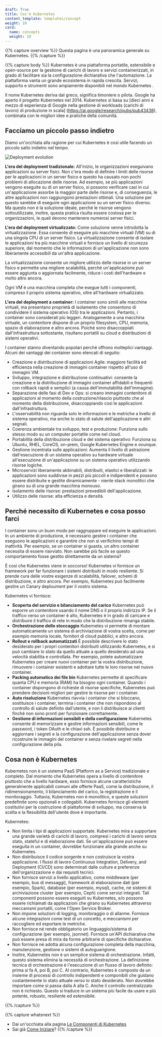 ```yaml
---
draft: True
title: Cos'è Kubernetes
content_template: templates/concept
weight: 10
card:
  name: concepts
  weight: 10
---
```

<meta charset="utf-8" />

{{% capture overview %}}
Questa pagina è una panoramica generale su Kubernetes.
{{% /capture %}}

{{% capture body %}}
Kubernetes è una piattaforma portatile, estensibile e open-source per la gestione di carichi di lavoro e servizi containerizzati, in grado di facilitare sia la configurazione dichiarativa che l'automazione. La piattaforma vanta un grande ecosistema in rapida crescita. Servizi, supporto e strumenti sono ampiamente disponibili nel mondo Kubernetes .

Il nome Kubernetes deriva dal greco, significa timoniere o pilota. Google ha aperto il progetto Kubernetes nel 2014. Kubernetes si basa su [dieci anni e mezzo di esperienza di Google nella gestione di workloads (carichi di lavoro) di produzione in scala] (https://ai.google/research/pubs/pub43438), combinata con le migliori idee e pratiche della comunità.

## Facciamo un piccolo passo indietro
Diamo un'occhiata alla ragione per cui Kubernetes è così utile facendo un piccolo salto indietro nel tempo.

![Deployment evolution](/images/docs/Container_Evolution.svg)

**L'era del deployment tradizionale:**
All'inizio, le organizzazioni eseguivano applicazioni su server fisici. Non c'era modo di definire i limiti delle risorse per le applicazioni in un server fisico e questo ha causato non pochi problemi di allocazione delle risorse. Ad esempio, se più applicazioni vengono eseguite su di un server fisico, si possono verificare casi in cui un'applicazione assorbe la maggior parte delle risorse e, di conseguenza, le altre applicazioni non raggiungono prestazioni ottimali. Una soluzione per questo sarebbe di eseguire ogni applicazione su un server fisico diverso. Ma questo non è la soluzione ideale, perché le risorse vengono sottoutilizzate, inoltre, questa pratica risulta essere costosa per le organizzazioni, le quali devono mantenere numerosi server fisici.

**L'era del deployment virtualizzato:**  Come soluzione venne introdotta la virtualizzazione. Essa consente di eseguire più macchine virtuali (VM) su di una singola CPU di un server fisico. La virtualizzazione consente di isolare le applicazioni tra più macchine virtuali e fornisce un livello di sicurezza superiore, dal momento che le informazioni di un'applicazione non sono liberamente accessibili da un'altra applicazione.

La virtualizzazione consente un migliore utilizzo delle risorse in un server fisico e permette una migliore scalabilità, perché un'applicazione può essere aggiunta o aggiornata facilmente, riduce i costi dell'hardware e molto altro ancora.

Ogni VM è una macchina completa che esegue tutti i componenti, compreso il proprio sistema operativo, oltre all'hardware virtualizzato.

**L'era del deployment a container:** I container sono simili alle macchine virtuali, ma presentano proprietà di isolamento che consentono di condividere il sistema operativo (OS) tra le applicazioni. Pertanto, i container sono considerati più leggeri. Analogamente a una macchina virtuale, un contenitore dispone di un proprio filesystem, CPU, memoria, spazio di elaborazione e altro ancora. Poiché sono disaccoppiati dall'infrastruttura sottostante, risultano portatili su cloud e distribuzioni di sistemi operativi.

I container stanno diventando popolari perché offrono molteplici vantaggi. Alcuni dei vantaggi dei container sono elencati di seguito:

* Creazione e distribuzione di applicazioni Agile: maggiore facilità ed efficienza nella creazione di immagini container rispetto all'uso di immagini VM.
* Sviluppo, integrazione e distribuzione continuativi: consente la creazione e la distribuzione di immagini container affidabili e frequenti con rollback rapidi e semplici (a causa dell'immutabilità dell'immagine).
* Separazione delle fasi di Dev e Ops: si creano immagini contenitore di applicazioni al momento della costruzione/rilascio piuttosto che al momento della distribuzione, disaccoppiando così le applicazioni dall'infrastruttura.
* L'osservabilità non riguarda solo le informazioni e le metriche a livello di sistema operativo, ma anche lo stato di salute dell'applicazione e altri segnali.
* Coerenza ambientale tra sviluppo, test e produzione: Funziona sullo stesso modo su un computer portatile come nel cloud.
* Portabilità della distribuzione cloud e del sistema operativo: Funziona su Ubuntu, RHEL, CoreOS, on-prem, Google Kubernetes Engine e ovunque.
* Gestione incentrata sulle applicazioni: Aumenta il livello di astrazione dall'esecuzione di un sistema operativo su hardware virtuale all'esecuzione di un'applicazione su un sistema operativo utilizzando risorse logiche.
* Microservizi liberamente abbinabili, distribuiti, elastici e liberalizzati: le applicazioni sono suddivise in pezzi più piccoli e indipendenti e possono essere distribuite e gestite dinamicamente - niente stack monolitici che girano su di una grande macchina monouso.
* Isolamento delle risorse: prestazioni prevedibili dell'applicazione.
* Utilizzo delle risorse: alta efficienza e densità.

## Perché necessito di Kubernetes e cosa posso farci

I container sono un buon modo per raggruppare ed eseguire le applicazioni. In un ambiente di produzione, è necessario gestire i container che eseguono le applicazioni e garantire che non si verifichino tempi di inattività. Per esempio, se un container si guasta, un altro container necessita di essere riavviato. Non sarebbe più facile se questo comportamento fosse gestito direttamente da un sistema?

È così che Kubernetes viene in soccorso! Kubernetes vi fornisce un framework per far funzionare i sistemi distribuiti in modo resiliente. Si prende cura delle vostre esigenze di scalabilità, failover, schemi di distribuzione, e altro ancora. Per esempio, Kubernetes può facilmente gestire un Canary deploument per il vostro sistema.

Kubernetes vi fornisce:

* **Scoperta del servizio e bilanciamento del carico**
Kubernetes può esporre un contenitore usando il nome DNS o il proprio indirizzo IP. Se il traffico verso un container è alto, Kubernetes è in grado di caricare e distribuire il traffico di rete in modo che la distribuzione rimanga stabile.
* **Orchestrazione dello stoccaggio**
Kubernetes vi permette di montare automaticamente un sistema di archiviazione di vostra scelta, come per esempio memoria locale, fornitori di cloud pubblici, e altro ancora.
* **Rollout e rollback automatizzati**
È possibile descrivere lo stato desiderato per i propri contenitori distribuiti utilizzando Kubernetes, e si può cambiare lo stato da quello attuale a quello desiderato ad una velocità stabilita e controllata. Per esempio, potete automatizzare Kubernetes per creare nuovi container per la vostra distribuzione, rimuovere i container esistenti e adottare tutte le loro risorse nel nuovo container.
* **Packing automatico dei file bin**
Kubernetes permette di specificare quanta CPU e memoria (RAM) ha bisogno ogni container. Quando i container dispongono di richieste di risorse specifiche, Kubernetes può prendere decisioni migliori per gestire le risorse per i container.
* **Auto risoluzione**
Kubernetes riavvia i container che si bloccano, sostituisce i container, termina i container che non rispondono al controllo di salute definito dall'utente, e non li distribuisce ai clienti finché non sono pronti per funzionare correttamente..
* **Gestione di informazioni sensibili e della configurazione**
Kubernetes consente di memorizzare e gestire informazioni sensibili, come le password, i token OAuth e le chiavi ssh. È possibile distribuire e aggiornare i segreti e la configurazione dell'applicazione senza dover ricostruire le immagini del container e senza rivelare segreti nella configurazione della pila.

## Cosa non è Kubernetes

Kubernetes non è un sistema PaaS (Platform as a Service) tradizionale e completo. Dal momento che Kubernetes opera a livello di contenitore piuttosto che a livello hardware, esso fornisce alcune caratteristiche generalmente applicabili comuni alle offerte PaaS, come la distribuzione, il ridimensionamento, il bilanciamento del carico, la registrazione e il monitoraggio. Tuttavia, Kubernetes non è monolitico, e queste soluzioni predefinite sono opzionali e collegabili. Kubernetes fornisce gli elementi costitutivi per la costruzione di piattaforme di sviluppo, ma conserva la scelta e la flessibilità dell'utente dove è importante.

Kubernetes:

* Non limita i tipi di applicazioni supportate. Kubernetes mira a supportare una grande varietà di carichi di lavoro, compresi i carichi di lavoro senza stato, stateful e di elaborazione dati. Se un'applicazione può essere eseguita in un container, dovrebbe funzionare alla grande anche su Kubernetes.
* Non distribuisce il codice sorgente e non costruisce la vostra applicazione. I flussi di lavoro Continuous Integration, Delivery, and Deployment (CI/CD) sono determinati dalle culture e preferenze dell'organizzazione e dai requisiti tecnici.
* Non fornisce servizi a livello applicativo, come middleware (per esempio, bus di messaggi), framework di elaborazione dati (per esempio, Spark), database (per esempio, mysql), cache, né sistemi di archiviazione cluster (per esempio, Ceph) come servizi integrati. Tali componenti possono essere eseguiti su Kubernetes, e/o possono essere richiamati da applicazioni che girano su Kubernetes attraverso meccanismi portatili, come l'Open Service Broker.
* Non impone soluzioni di logging, monitoraggio o di allarme. Fornisce alcune integrazioni come test di un concetto, e meccanismi per raccogliere ed esportare le metriche.
* Non fornisce né rende obbligatorio un linguaggio/sistema di configurazione (per esempio, jsonnet). Fornisce un'API dichiarativa che può essere presa di mira da forme arbitrarie di specifiche dichiarative.
* Non fornisce né adotta alcuna configurazione completa della macchina, manutenzione, gestione o sistemi di autoguarigione.
* Inoltre, Kubernetes non è un semplice sistema di orchestrazione. Infatti, questo sistema elimina la necessità di orchestrazione. La definizione tecnica di orchestrazione è l'esecuzione di un flusso di lavoro definito: prima si fa A, poi B, poi C. Al contrario, Kubernetes è composto da un insieme di processi di controllo indipendenti e componibili che guidano costantemente lo stato attuale verso lo stato desiderato. Non dovrebbe importare come si passa dalla A alla C. Anche il controllo centralizzato non è richiesto. Questo si traduce in un sistema più facile da usare e più potente, robusto, resiliente ed estensibile.

{{% /capture %}}

{{% capture whatsnext %}}
*   Dai un'occhiata alla pagina [Le Componenti di Kubernetes](/docs/concepts/overview/components/)
*   Sai già [Come Iniziare](/docs/setup/)?
{{% /capture %}}
